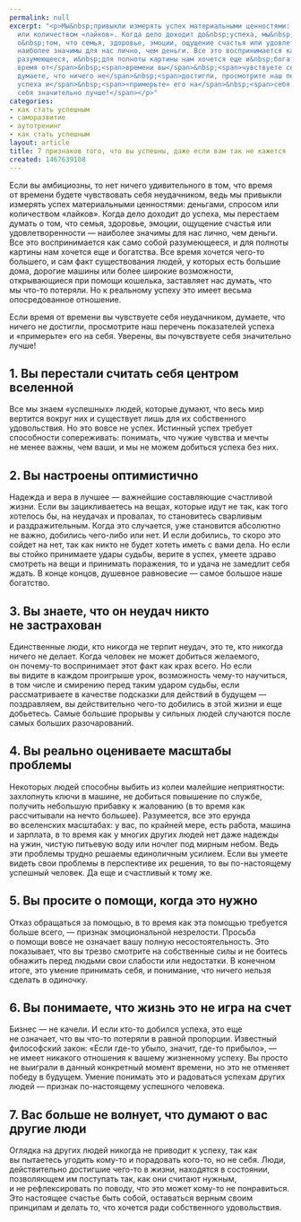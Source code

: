 ```yaml
---
permalink: null
excerpt: "<p>Мы&nbsp;привыкли измерять успех материальными ценностями: деньгами, спросом
  или количеством «лайков». Когда дело доходит до&nbsp;успеха, мы&nbsp;перестаем думать
  о&nbsp;том, что семья, здоровье, эмоции, ощущение счастья или удовлетворенности&nbsp;—
  наиболее значимы для нас лично, чем деньги. Все это воспринимается как само собой
  разумеющееся, и&nbsp;для полноты картины нам хочется еще и&nbsp;богатства. <span>Если
  время от</span>&nbsp;<span>времени вы</span>&nbsp;<span>чувствуете себя неудачником,
  думаете, что ничего не</span>&nbsp;<span>достигли, просмотрите наш перечень показателей
  успеха и</span>&nbsp;<span>«примерьте» его на</span>&nbsp;<span>себя. Уверены, вы</span>&nbsp;<span>почувствуете
  себя значительно лучше!</span></p>"
categories:
- как стать успешным
- саморазвитие
- аутотренинг
- как стать успешным
layout: article
title: 7 признаков того, что вы успешны, даже если вам так не кажется
created: 1467639108
---
```

<p>Если вы&nbsp;амбициозны, то&nbsp;нет ничего удивительного в&nbsp;том, что время от&nbsp;времени будете чувствовать себя неудачником, ведь мы&nbsp;привыкли измерять успех материальными ценностями: деньгами, спросом или количеством «лайков». Когда дело доходит до&nbsp;успеха, мы&nbsp;перестаем думать о&nbsp;том, что семья, здоровье, эмоции, ощущение счастья или удовлетворенности&nbsp;— наиболее значимы для нас лично, чем деньги. Все это воспринимается как само собой разумеющееся, и&nbsp;для полноты картины нам хочется еще и&nbsp;богатства. Все время хочется чего-то большего, и&nbsp;сам факт существования людей, у&nbsp;которых есть большие дома, дорогие машины или более широкие возможности, открывающиеся при помощи кошелька, заставляет нас думать, что мы&nbsp;что-то потеряли. Но&nbsp;к&nbsp;реальному успеху это имеет весьма опосредованное отношение.</p>
<p>Если время от&nbsp;времени вы&nbsp;чувствуете себя неудачником, думаете, что ничего не&nbsp;достигли, просмотрите наш перечень показателей успеха и&nbsp;«примерьте» его на&nbsp;себя. Уверены, вы&nbsp;почувствуете себя значительно лучше!</p>
<h2>1. Вы&nbsp;перестали считать себя центром вселенной</h2>
<p>Все мы&nbsp;знаем «успешных» людей, которые думают, что весь мир вертится вокруг них и&nbsp;существует лишь для их&nbsp;собственного удовольствия. Но&nbsp;это вовсе не&nbsp;успех. Истинный успех требует способности сопереживать: понимать, что чужие чувства и&nbsp;мечты не&nbsp;менее важны, чем ваши, и&nbsp;мы&nbsp;не&nbsp;можем добиться успеха без них.</p>
<h2>2. Вы&nbsp;настроены оптимистично</h2>
<p>Надежда и&nbsp;вера в&nbsp;лучшее&nbsp;— важнейшие составляющие счастливой жизни. Если вы&nbsp;зацикливаетесь на&nbsp;вещах, которые идут не&nbsp;так, как того хотелось&nbsp;бы, на&nbsp;неудачах и&nbsp;провалах, то&nbsp;становитесь сварливым и&nbsp;раздражительным. Когда это случается, уже становится абсолютно не&nbsp;важно, добились чего-либо или нет. И&nbsp;если добились, то&nbsp;скоро это сойдет на&nbsp;нет, так как никто не&nbsp;будет хотеть иметь с&nbsp;вами дела. Но&nbsp;если вы&nbsp;стойко принимаете удары судьбы, верите в&nbsp;успех, умеете здраво смотреть на&nbsp;вещи и&nbsp;принимать поражения, то&nbsp;и&nbsp;удача не&nbsp;замедлит себя ждать. В&nbsp;конце концов, душевное равновесие&nbsp;— самое большое наше богатство.</p>
<h2>3. Вы&nbsp;знаете, что он&nbsp;неудач никто не&nbsp;застрахован</h2>
<p>Единственные люди, кто никогда не&nbsp;терпит неудач, это&nbsp;те, кто никогда ничего не&nbsp;делает. Когда человек не&nbsp;может добиться желаемого, он&nbsp;почему-то воспринимает этот факт как крах всего. Но&nbsp;если вы&nbsp;видите в&nbsp;каждом проигрыше урок, возможность чему-то научиться, в&nbsp;том числе и&nbsp;смирению перед таким ударом судьбы, если рассматриваете в&nbsp;качестве подсказки для действий в&nbsp;будущем&nbsp;— поздравляем, вы&nbsp;действительно чего-то добились в&nbsp;этой жизни и&nbsp;еще добьетесь. Самые большие прорывы у&nbsp;сильных людей случаются после самых больших разочарований. </p>
<h2>4. Вы&nbsp;реально оцениваете масштабы проблемы</h2>
<p>Некоторых людей способны выбить из&nbsp;колеи малейшие неприятности: захлопнуть ключи в&nbsp;машине, не&nbsp;добиться повышение по&nbsp;службе, получить небольшую прибавку к&nbsp;жалованию (в&nbsp;то&nbsp;время как рассчитывали на&nbsp;нечто большее). Разумеется, все это ерунда во&nbsp;вселенских масштабах: у&nbsp;вас, по&nbsp;крайней мере, есть работа, машина и&nbsp;зарплата, в&nbsp;то&nbsp;время как у&nbsp;многих других людей нет даже надежды на&nbsp;ужин, чистую питьевую воду или ночлег под мирным небом. Ведь эти проблемы трудно решаемы единоличным усилием. Если вы&nbsp;умеете видеть свои проблемы в&nbsp;перспективе их&nbsp;решения, то&nbsp;вы&nbsp;по-настоящему успешный человек. Да&nbsp;еще и&nbsp;счастливый к&nbsp;тому&nbsp;же. </p>
<h2>5. Вы&nbsp;просите о&nbsp;помощи, когда это нужно</h2>
<p>Отказ обращаться за&nbsp;помощью, в&nbsp;то&nbsp;время как эта помощью требуется больше всего,&nbsp;— признак эмоциональной незрелости. Просьба о&nbsp;помощи вовсе не&nbsp;означает вашу полную несостоятельность. Это показывает, что вы&nbsp;трезво смотрите на&nbsp;собственные силы и&nbsp;не&nbsp;боитесь обнажить перед людьми свои слабости или недостатки. В&nbsp;конечном итоге, это умение принимать себя, и&nbsp;понимание, что ничего нельзя сделать в&nbsp;одиночку. </p>
<h2>6. Вы&nbsp;понимаете, что жизнь это не&nbsp;игра на&nbsp;счет</h2>
<p>Бизнес&nbsp;— не&nbsp;качели. И&nbsp;если кто-то добился успеха, это еще не&nbsp;означает, что вы&nbsp;что-то потеряли в&nbsp;равной пропорции. Известный философский закон: «Если где-то убыло, значит, где-то прибыло»,&nbsp;— не&nbsp;имеет никакого отношения к&nbsp;вашему жизненному успеху. Вы&nbsp;просто не&nbsp;выиграли в&nbsp;данный конкретный момент времени, но&nbsp;это не&nbsp;отменяет победу в&nbsp;будущем. Умение понимать это и&nbsp;радоваться успехам других людей&nbsp;— признак по-настоящему успешного человека.</p>
<h2>7. Вас больше не&nbsp;волнует, что думают о&nbsp;вас другие люди</h2>
<p>Оглядка на&nbsp;других людей никогда не&nbsp;приводит к&nbsp;успеху, так как вы&nbsp;пытаетесь угодить кому-то и&nbsp;порадовать кого-то, но&nbsp;не&nbsp;себя. Люди, действительно достигшие чего-то в&nbsp;жизни, находятся в&nbsp;состоянии, позволяющем им&nbsp;поступать так, как они считают нужным, и&nbsp;не&nbsp;рефлексировать по&nbsp;поводу, что это может кому-то не&nbsp;понравиться. Это настоящее счастье быть собой, оставаться верным своим принципам и&nbsp;делать&nbsp;то, что хочется ради собственного удовольствия. </p>
